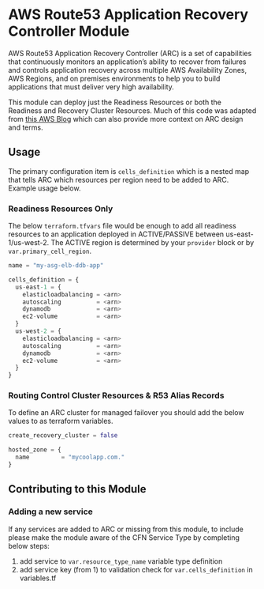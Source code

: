 # AWS Route53 Application Recovery Controller Module

AWS Route53 Application Recovery Controller (ARC) is a set of capabilities that continuously monitors an application’s ability to recover from failures and controls application recovery across multiple AWS Availability Zones, AWS Regions, and on premises environments to help you to build applications that must deliver very high availability.

This module can deploy just the Readiness Resources or both the Readiness and Recovery Cluster Resources. Much of this code was adapted from [this AWS Blog](https://aws.amazon.com/blogs/networking-and-content-delivery/running-recovery-oriented-applications-with-amazon-route-53-application-recovery-controller-aws-ci-cd-tools-and-terraform/) which can also provide more context on ARC design and terms.

## Usage

The primary configuration item is `cells_definition` which is a nested map that tells ARC which resources per region need to be added to ARC. Example usage below.

### Readiness Resources Only

The below `terraform.tfvars` file would be enough to add all readiness resources to an application deployed in ACTIVE/PASSIVE between us-east-1/us-west-2. The ACTIVE region is determined by your `provider` block or by `var.primary_cell_region`.

```terraform
name = "my-asg-elb-ddb-app"

cells_definition = {
  us-east-1 = {
    elasticloadbalancing = <arn>
    autoscaling          = <arn>
    dynamodb             = <arn>
    ec2-volume           = <arn>
  }
  us-west-2 = {
    elasticloadbalancing = <arn>
    autoscaling          = <arn>
    dynamodb             = <arn>
    ec2-volume           = <arn>
  }
}
```

### Routing Control Cluster Resources & R53 Alias Records

To define an ARC cluster for managed failover you should add the below values to as terraform variables.

```terraform
create_recovery_cluster = false

hosted_zone = {
  name         = "mycoolapp.com."
}
```

## Contributing to this Module

### Adding a new service

If any services are added to ARC or missing from this module, to include please make the module aware of the CFN Service Type by completing below steps:

1. add service to `var.resource_type_name` variable type definition
1. add service key (from 1) to validation check for `var.cells_definition` in variables.tf
